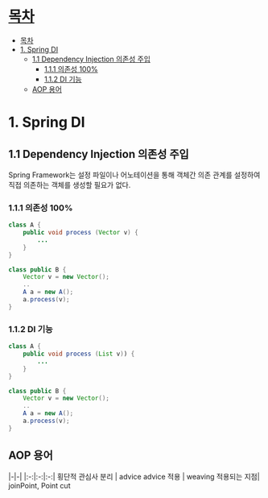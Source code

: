 # [목차](#목차)
- [목차](#목차)
- [1. Spring DI](#1-spring-di)
  - [1.1 Dependency Injection 의존성 주입](#11-dependency-injection-의존성-주입)
    - [1.1.1 의존성 100%](#111-의존성-100)
    - [1.1.2 DI 기능](#112-di-기능)
  - [AOP 용어](#aop-용어)

# 1. Spring DI 

## 1.1 Dependency Injection 의존성 주입
Spring Framework는 설정 파일이나 어노테이션을 통해 객체간 의존 관계를 설정하여 직접
의존하는 객체를 생성할 필요가 없다.

### 1.1.1 의존성 100% 

```java
class A {
    public void process (Vector v) {
        ...
    }
}

class public B {
    Vector v = new Vector();
    ..
    A a = new A();
    a.process(v);
}
```
### 1.1.2 DI 기능
```java
class A {
    public void process (List v)) {
        ...
    }
}

class public B {
    Vector v = new Vector();
    ..
    A a = new A();
    a.process(v);
}
```
## AOP 용어
|-|-|
|:-:|:-:|:-:|
횡단적 관심사 분리 | advice 
advice 적용 | weaving
적용되는 지점|  joinPoint, Point cut